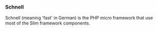 ### Schnell

Schnell (meaning 'fast' in German) is the PHP micro framework that use most of the Slim framework components.
